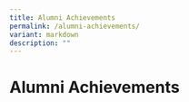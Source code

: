 ```yaml
---
title: Alumni Achievements
permalink: /alumni-achievements/
variant: markdown
description: ""
---
```

# **Alumni Achievements**